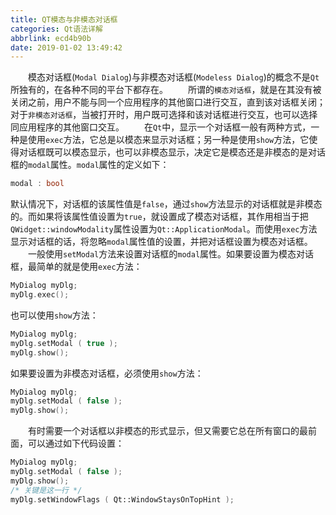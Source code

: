 ```yaml
---
title: QT模态与非模态对话框
categories: Qt语法详解
abbrlink: ecd4b90b
date: 2019-01-02 13:49:42
---
```

&emsp;&emsp;模态对话框(`Modal Dialog`)与非模态对话框(`Modeless Dialog`)的概念不是`Qt`所独有的，在各种不同的平台下都存在。
&emsp;&emsp;所谓的`模态对话框`，就是在其没有被关闭之前，用户不能与同一个应用程序的其他窗口进行交互，直到该对话框关闭；对于`非模态对话框`，当被打开时，用户既可选择和该对话框进行交互，也可以选择同应用程序的其他窗口交互。<!--more-->
&emsp;&emsp;在`Qt`中，显示一个对话框一般有两种方式，一种是使用`exec`方法，它总是以模态来显示对话框；另一种是使用`show`方法，它使得对话框既可以模态显示，也可以非模态显示，决定它是模态还是非模态的是对话框的`modal`属性。`modal`属性的定义如下：

``` cpp
modal : bool
```

默认情况下，对话框的该属性值是`false`，通过`show`方法显示的对话框就是非模态的。而如果将该属性值设置为`true`，就设置成了模态对话框，其作用相当于把`QWidget::windowModality`属性设置为`Qt::ApplicationModal`。而使用`exec`方法显示对话框的话，将忽略`modal`属性值的设置，并把对话框设置为模态对话框。
&emsp;&emsp;一般使用`setModal`方法来设置对话框的`modal`属性。如果要设置为模态对话框，最简单的就是使用`exec`方法：

``` cpp
MyDialog myDlg;
myDlg.exec();
```

也可以使用`show`方法：

``` cpp
MyDialog myDlg;
myDlg.setModal ( true );
myDlg.show();
```

如果要设置为非模态对话框，必须使用`show`方法：

``` cpp
MyDialog myDlg;
myDlg.setModal ( false );
myDlg.show();
```

&emsp;&emsp;有时需要一个对话框以非模态的形式显示，但又需要它总在所有窗口的最前面，可以通过如下代码设置：

``` cpp
MyDialog myDlg;
myDlg.setModal ( false );
myDlg.show();
/* 关键是这一行 */
myDlg.setWindowFlags ( Qt::WindowStaysOnTopHint );
```
